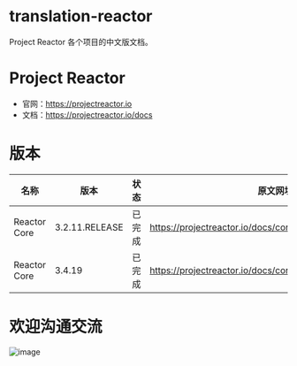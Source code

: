 # translation-reactor
Project Reactor 各个项目的中文版文档。


# Project Reactor
- 官网：https://projectreactor.io
- 文档：https://projectreactor.io/docs


# 版本

| 名称           | 版本             |状态| 原文网址                                                         |
|--------------|----------------|---|--------------------------------------------------------------|
| Reactor Core | 3.2.11.RELEASE |已完成| https://projectreactor.io/docs/core/3.2.11.release/reference |
| Reactor Core | 3.4.19       | 已完成|https://projectreactor.io/docs/core/3.4.19/reference|


# 欢迎沟通交流

![image](https://www.snngrow.com/api/s/file/view/img/4936186921619456)
